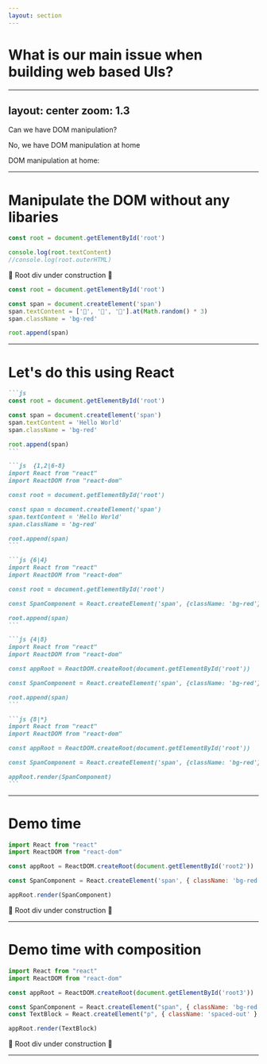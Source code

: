 ```yaml
---
layout: section
---
```


# What is our main issue when building web based UIs?

---
layout: center
zoom: 1.3
---
Can we have DOM manipulation?

No, we have DOM manipulation at home

DOM manipulation at home: <logos-jquery m-1 bg-white rounded/>

---

<style>
.bg-red{
 background: red;
}
</style>

# Manipulate the DOM without any libaries

```js {monaco-run} {autorun:false}
const root = document.getElementById('root')

console.log(root.textContent)
//console.log(root.outerHTML)
```

<div id="root" class="my-10 border">
    🚧 Root div under construction 🚧
</div>

<div v-click>

```js {monaco-run} {autorun:false}
const root = document.getElementById('root')

const span = document.createElement('span')
span.textContent = ['🙈', '🙊', '🙉'].at(Math.random() * 3)
span.className = 'bg-red'

root.append(span)
```

</div>

---

# Let's do this using React

````md magic-move {lines: true}
```js  
const root = document.getElementById('root')

const span = document.createElement('span')
span.textContent = 'Hello World'
span.className = 'bg-red'

root.append(span)
```

```js  {1,2|6-8}
import React from "react"
import ReactDOM from "react-dom"

const root = document.getElementById('root')

const span = document.createElement('span')
span.textContent = 'Hello World'
span.className = 'bg-red'

root.append(span)
```

```js {6|4}
import React from "react"
import ReactDOM from "react-dom"

const root = document.getElementById('root')

const SpanComponent = React.createElement('span', {className: 'bg-red'}, 'Hello World')

root.append(span)
```

```js {4|8}
import React from "react"
import ReactDOM from "react-dom"

const appRoot = ReactDOM.createRoot(document.getElementById('root'))

const SpanComponent = React.createElement('span', {className: 'bg-red'}, 'Hello World')

root.append(span)
```

```js {8|*}
import React from "react"
import ReactDOM from "react-dom"

const appRoot = ReactDOM.createRoot(document.getElementById('root'))

const SpanComponent = React.createElement('span', {className: 'bg-red'}, 'Hello World')

appRoot.render(SpanComponent)
```
````

---

<style>
.bg-red {
 background: red;
}
</style>

# Demo time

```js {monaco-run} {autorun:false} 
import React from "react"
import ReactDOM from "react-dom"

const appRoot = ReactDOM.createRoot(document.getElementById('root2'))

const SpanComponent = React.createElement('span', { className: 'bg-red' }, 'Hello World')

appRoot.render(SpanComponent)
```

<div id="root2" class="my-10 border">
    🚧 Root div under construction 🚧
</div>

---

<style>
.bg-red{
 background: red;
}

.spaced-out {
    display: flex;
    justify-content: space-around;
}
</style>

# Demo time with composition

```js {monaco-run} {autorun:false} 
import React from "react"
import ReactDOM from "react-dom"

const appRoot = ReactDOM.createRoot(document.getElementById('root3'))

const SpanComponent = React.createElement("span", { className: 'bg-red' }, 'Hello World')
const TextBlock = React.createElement("p", { className: 'spaced-out' }, [SpanComponent, SpanComponent, SpanComponent])

appRoot.render(TextBlock)
```

<div id="root3" class="my-10 border">
    🚧 Root div under construction 🚧
</div>

---